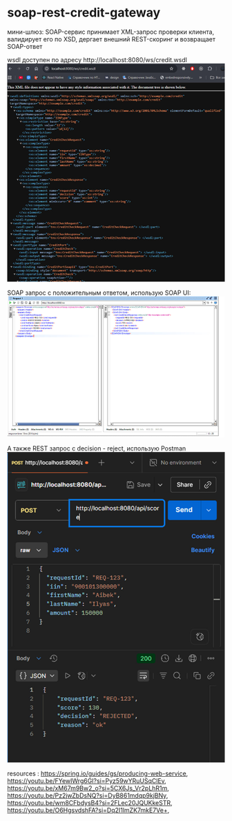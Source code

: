 # soap-rest-credit-gateway
 мини-шлюз: SOAP-сервис принимает XML-запрос проверки клиента, валидирует его по XSD, дергает внешний REST-скоринг и возвращает SOAP-ответ

wsdl доступен по адресу http://localhost:8080/ws/credit.wsdl
![wsdl](wsdl.jpg)

SOAP запрос с положительным ответом, использую SOAP UI:
![soap](soap-request.jpg)

А также REST запрос с decision - reject, использую Postman
![rest](rest-request.jpg)

resources :
https://spring.io/guides/gs/producing-web-service,
https://youtu.be/FYewIWrg6GI?si=Pyz59wYRuUSqClEv,
https://youtu.be/xM67m9Bw2_o?si=5CX6Js_Vr2pLhR1m,
https://youtu.be/Pz2jwZbDsNQ?si=DyB861mdqp9kjBNy,
https://youtu.be/wm8CFbdysB4?si=2FLec20JQUKkeSTR,
https://youtu.be/O6HgsvdshFA?si=Dq2I1lmZK7mkE7Ve+,
